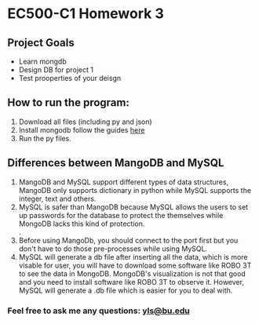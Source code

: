 # EC500-C1 Homework 3

## Project Goals
- Learn mongdb</br  >
- Design DB for project 1</br  >
- Test prooperties of your deisgn</br  >

## How to run the program:
1. Download all files (including py and json)<br />
2. Install mongodb follow the guides [here](https://docs.mongodb.com/getting-started/shell/installation/)
3. Run the py files.

## Differences between MangoDB and MySQL
1. MangoDB and MySQL support different types of data structures, MangoDB only supports dictionary in python while MySQL supports the integer, text and others.<br />
2. MySQL is safer than MangoDB because MySQL allows the users to set up passwords for the database to protect the themselves while MongoDB lacks this kind of protection.<br />. 
3. Before using MangoDb, you should connect to the port first but you don't have to do those pre-processes while using MySQL.<br />
4. MySQL will generate a db file after inserting all the data, which is
more visable for user, you will have to download some software like ROBO 3T to see the data in MongoDB.
MongoDB's visualization is not that good and you need to install software like ROBO 3T to observe it. However, MySQL will generate a .db file which is easier for you to deal with.


### Feel free to ask me any questions: yls@bu.edu

